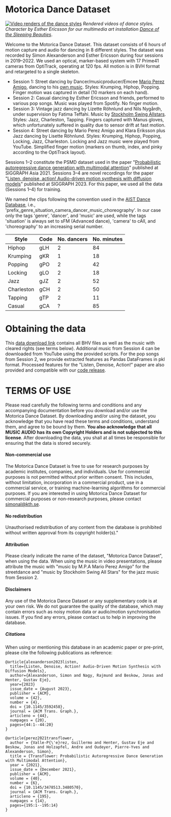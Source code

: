 # Motorica Dance Dataset

[![Video renders of the dance styles](media/anim_gif.gif)](https://youtu.be/Qfd2EpzWgok)
*Rendered videos of dance styles. Character by Esther Ericsson for our multimedia art installation [Dance of the Sleeping Beauties](https://www.sjusovarnasdans.com/)*.

Welcome to the Motorica Dance Dataset. This dataset consists of 6 hours of motion capture and audio for dancing in 8 different styles. The dataset was recorded by Simon Alexanderson and Esther Ericsson during four sessions in 2019–2022. We used an optical, marker-based system with 17 Prime41 cameras from OptiTrack, operating at 120 fps. All motion is in BVH format and retargeted to a single skeleton. 

- Session 1: Street dancing by Dancer/musicproducer/Emcee [Mario Perez Amigo](https://www.instagram.com/marioperezamigo/), dancing to his [own music](https://mariopamigo.bandcamp.com/music). Styles: Krumping, Hiphop, Popping. Finger motion was captured in detail (10 markers on each hand).
- Session 2: Casual dancing by Esther Ericsson and friends, performed to various pop songs. Music was played from Spotify. No finger motion.
- Session 3: Vintage jazz dancing by Lizette Röhnlund and Nils Nygårdh, under supervision by Fatima Teffahi. Music by [Stockholm Swing Allstars](https://www.stockholmswingallstars.com/). Styles: Jazz, Charleston, Tapping. Fingers captured with Manus gloves, which unfortunately suffered in quality due to sensor drift at fast motion.
- Session 4: Street dancing by Mario Perez Amigo and Klara Eriksson plus Jazz dancing by Lisette Röhnlund. Styles: Krumping, Hiphop, Popping, Locking, Jazz, Charleston. Locking and Jazz music were played from YouTube. Simplified finger motion (markers on thumb, index, and pinky according to the OptiTrack layout).

Sessions 1–2 constitute the PSMD dataset used in the paper "[Probabilistic autoregressive dance generation with multimodal attention](https://dl.acm.org/doi/10.1145/3478513.3480570)" published at SIGGRAPH Asia 2021. 
Sessions 3–4 are novel recordings for the paper "[Listen, denoise, action! Audio-driven motion synthesis with diffusion models](https://arxiv.org/abs/2211.09707)" published at SIGGRAPH 2023. For this paper, we used all the data (Sessions 1–4) for training.

We named the clips following the convention used in the [AIST Dance Database](https://aistdancedb.ongaaccel.jp/), i.e., 'prefix_genre_situation_camera_dancer_music_choreography'. In our case only the tags 'genre', 'dancer', and 'music' are used, while the tags 'situation' is always set to sFM (Advanced dance), 'camera' to cAll, and 'choreography' to an increasing serial number.

| Style      | Code | No. dancers | No. minutes|
|------------|------|-------------|------------|
| Hiphop     | gLH  | 2           | 84         |
| Krumping   | gKR  | 1           | 18         |
| Popping    | gPO  | 2           | 42         |
| Locking    | gLO  | 2           | 18         |
| Jazz       | gJZ  | 2           | 52         |
| Charleston | gCH  | 2           | 50         |
| Tapping    | gTP  | 2           | 11         |
| Casual     | gCA  | ?           | 85         |


# Obtaining the data
This [data download link](https://kth-my.sharepoint.com/:f:/g/personal/simonal_ug_kth_se/Er4WUEHuAtFHkogXgmaynp0BDMRwHrC9aKmT3BLPxK-T3Q?e=5WMeQ1) contains all BHV files as well as the music with cleared rights (see terms below). Additional music from Session 4 can be downloaded from YouTube using the provided scripts. For the pop songs from Session 2, we provide extracted features as Pandas DataFrames in pkl format. Processed features for the "Listen, Denoise, Action!" paper are also provided and compatible with our [code release](https://github.com/simonalexanderson/ListenDenoiseAction/).

# TERMS OF USE
Please read carefully the following terms and conditions and any accompanying documentation before you download and/or use the Motorica Dance Dataset. By downloading and/or using the dataset, you acknowledge that you have read these terms and conditions, understand them, and agree to be bound by them. **You also acknowledge that all MUSIC AUDIO has its own Copyright Holders and is not subjected to this license**. After downloading the data, you shall at all times be responsible for ensuring that the data is stored securely.

#### Non-commercial use
The Motorica Dance Dataset is free to use for research purposes by academic institutes, companies, and individuals. Use for commercial purposes is not permitted without prior written consent. This includes, without limitation, incorporation in a commercial product, use in a commercial service, or training machine-learning algorithms for commercial purposes. If you are interested in using Motorica Dance Dataset for commercial purposes or non-research purposes, please contact simonal@kth.se.

#### No redistribution
Unauthorised redistribution of any content from the database is prohibited without written approval from its copyright holder(s)."

#### Attribution
Please clearly indicate the name of the dataset, "Motorica Dance Dataset", when using the data. 
When using the music in video presentations, please attribute the music with "music by M.P.A Mario Perez Amigo" for the streetdance and "music by Stockholm Swing All Stars" for the jazz music from Session 2.

#### Disclaimers
Any use of the Motorica Dance Dataset or any supplementary code is at your own risk. We do not guarantee the quality of the database, which may contain errors such as noisy motion data or audio/motion synchronisation issues. If you find any errors, please contact us to help in improving the database.

##### Citations
When using or mentioning this database in an academic paper or pre-print, please cite the following publications as reference:
```
@article{alexanderson2023listen,
  title={Listen, Denoise, Action! Audio-Driven Motion Synthesis with Diffusion Models},
  author={Alexanderson, Simon and Nagy, Rajmund and Beskow, Jonas and Henter, Gustav Eje},
  year={2023}
  issue_date = {August 2023},
  publisher = {ACM},
  volume = {42},
  number = {4},
  doi = {10.1145/3592458},
  journal = {ACM Trans. Graph.},
  articleno = {44},
  numpages = {20},
  pages={44:1--44:20}
}

@article{perez2021transflower,
  author = {Valle-P{\'e}rez, Guillermo and Henter, Gustav Eje and Beskow, Jonas and Holzapfel, Andre and Oudeyer, Pierre-Yves and Alexanderson, Simon},
  title = {Transflower: Probabilistic Autoregressive Dance Generation with Multimodal Attention},
  year = {2021},
  issue_date = {December 2021},
  publisher = {ACM},
  volume = {40},
  number = {6},
  doi = {10.1145/3478513.3480570},
  journal = {ACM Trans. Graph.},
  articleno = {195},
  numpages = {14},
  pages={195:1--195:14}
}
```
